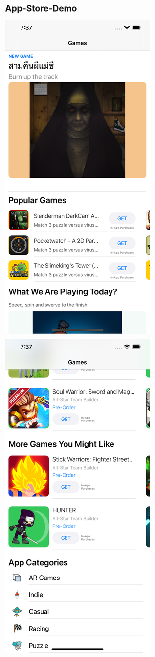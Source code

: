 # App-Store-Demo

![Alt text](./img_1.png?raw=true "Screen 1")

![Alt text](./img_2.png?raw=true "Screen 2")
